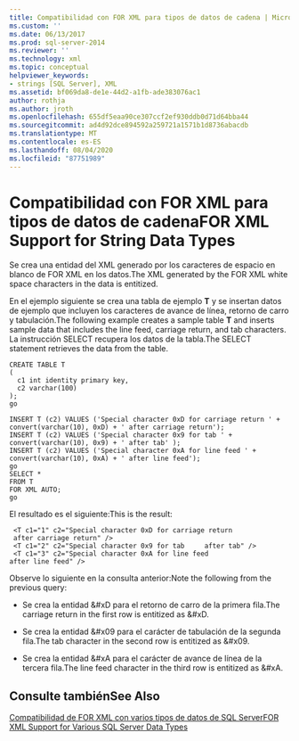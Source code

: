 ```yaml
---
title: Compatibilidad con FOR XML para tipos de datos de cadena | Microsoft Docs
ms.custom: ''
ms.date: 06/13/2017
ms.prod: sql-server-2014
ms.reviewer: ''
ms.technology: xml
ms.topic: conceptual
helpviewer_keywords:
- strings [SQL Server], XML
ms.assetid: bf069da8-de1e-44d2-a1fb-ade383076ac1
author: rothja
ms.author: jroth
ms.openlocfilehash: 655df5eaa90ce307ccf2ef930ddb0d71d64bba44
ms.sourcegitcommit: ad4d92dce894592a259721a1571b1d8736abacdb
ms.translationtype: MT
ms.contentlocale: es-ES
ms.lasthandoff: 08/04/2020
ms.locfileid: "87751989"
---
```

# <a name="for-xml-support-for-string-data-types"></a><span data-ttu-id="a5f74-102">Compatibilidad con FOR XML para tipos de datos de cadena</span><span class="sxs-lookup"><span data-stu-id="a5f74-102">FOR XML Support for String Data Types</span></span>
  <span data-ttu-id="a5f74-103">Se crea una entidad del XML generado por los caracteres de espacio en blanco de FOR XML en los datos.</span><span class="sxs-lookup"><span data-stu-id="a5f74-103">The XML generated by the FOR XML white space characters in the data is entitized.</span></span>  
  
 <span data-ttu-id="a5f74-104">En el ejemplo siguiente se crea una tabla de ejemplo **T** y se insertan datos de ejemplo que incluyen los caracteres de avance de línea, retorno de carro y tabulación.</span><span class="sxs-lookup"><span data-stu-id="a5f74-104">The following example creates a sample table **T** and inserts sample data that includes the line feed, carriage return, and tab characters.</span></span> <span data-ttu-id="a5f74-105">La instrucción SELECT recupera los datos de la tabla.</span><span class="sxs-lookup"><span data-stu-id="a5f74-105">The SELECT statement retrieves the data from the table.</span></span>  
  
```  
CREATE TABLE T  
(  
  c1 int identity primary key,  
  c2 varchar(100)  
);  
go  
  
INSERT T (c2) VALUES ('Special character 0xD for carriage return ' + convert(varchar(10), 0xD) + ' after carriage return');  
INSERT T (c2) VALUES ('Special character 0x9 for tab ' + convert(varchar(10), 0x9) + ' after tab' );  
INSERT T (c2) VALUES ('Special character 0xA for line feed ' + convert(varchar(10), 0xA) + ' after line feed');  
go  
SELECT *   
FROM T  
FOR XML AUTO;  
go  
```  
  
 <span data-ttu-id="a5f74-106">El resultado es el siguiente:</span><span class="sxs-lookup"><span data-stu-id="a5f74-106">This is the result:</span></span>  
  
```  
 <T c1="1" c2="Special character 0xD for carriage return   
 after carriage return" />  
 <T c1="2" c2="Special character 0x9 for tab     after tab" />  
 <T c1="3" c2="Special character 0xA for line feed   
after line feed" />  
```  
  
 <span data-ttu-id="a5f74-107">Observe lo siguiente en la consulta anterior:</span><span class="sxs-lookup"><span data-stu-id="a5f74-107">Note the following from the previous query:</span></span>  
  
-   <span data-ttu-id="a5f74-108">Se crea la entidad &#xD para el retorno de carro de la primera fila.</span><span class="sxs-lookup"><span data-stu-id="a5f74-108">The carriage return in the first row is entitized as &#xD.</span></span>  
  
-   <span data-ttu-id="a5f74-109">Se crea la entidad &#x09 para el carácter de tabulación de la segunda fila.</span><span class="sxs-lookup"><span data-stu-id="a5f74-109">The tab character in the second row is entitized as &#x09.</span></span>  
  
-   <span data-ttu-id="a5f74-110">Se crea la entidad &#xA para el carácter de avance de línea de la tercera fila.</span><span class="sxs-lookup"><span data-stu-id="a5f74-110">The line feed character in the third row is entitized as &#xA.</span></span>  
  
## <a name="see-also"></a><span data-ttu-id="a5f74-111">Consulte también</span><span class="sxs-lookup"><span data-stu-id="a5f74-111">See Also</span></span>  
 [<span data-ttu-id="a5f74-112">Compatibilidad de FOR XML con varios tipos de datos de SQL Server</span><span class="sxs-lookup"><span data-stu-id="a5f74-112">FOR XML Support for Various SQL Server Data Types</span></span>](for-xml-support-for-various-sql-server-data-types.md)  
  
  
